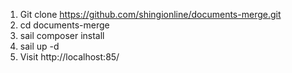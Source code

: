 1. Git clone https://github.com/shingionline/documents-merge.git
2. cd documents-merge
3. sail composer install
4. sail up -d
5. Visit http://localhost:85/